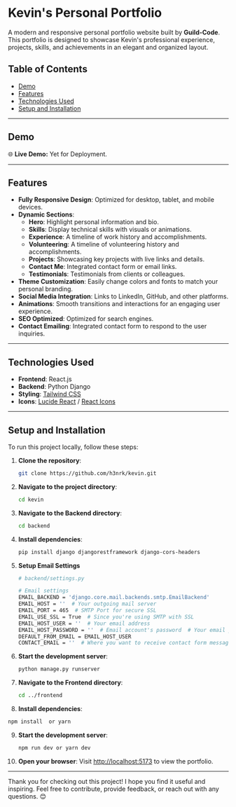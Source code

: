 # Kevin's Personal Portfolio

A modern and responsive personal portfolio website built by **Guild-Code**. This portfolio is designed to showcase Kevin's professional experience, projects, skills, and achievements in an elegant and organized layout.

## Table of Contents

- [Demo](#demo)
- [Features](#features)
- [Technologies Used](#technologies-used)
- [Setup and Installation](#setup-and-installation)

---

## Demo

🌐 **Live Demo:** Yet for Deployment.

---

## Features

- **Fully Responsive Design**: Optimized for desktop, tablet, and mobile devices.
- **Dynamic Sections**:
  - **Hero**: Highlight personal information and bio.
  - **Skills**: Display technical skills with visuals or animations.
  - **Experience**: A timeline of work history and accomplishments.
  - **Volunteering**: A timeline of volunteering history and accomplishments.
  - **Projects**: Showcasing key projects with live links and details.
  - **Contact Me**: Integrated contact form or email links.
  - **Testimonials**: Testimonials from clients or colleagues.
- **Theme Customization**: Easily change colors and fonts to match your personal branding.
- **Social Media Integration**: Links to LinkedIn, GitHub, and other platforms.
- **Animations**: Smooth transitions and interactions for an engaging user experience.
- **SEO Optimized**: Optimized for search engines.
- **Contact Emailing**: Integrated contact form to respond to the user inquiries.

---

## Technologies Used

- **Frontend**: React.js
- **Backend**: Python Django
- **Styling**: [Tailwind CSS](https://tailwindcss.com/)
- **Icons**: [Lucide React](https://lucide.dev/icons/) / [React Icons](https://react-icons.github.io/react-icons/)

---

## Setup and Installation

To run this project locally, follow these steps:

1. **Clone the repository**:
   ```bash
   git clone https://github.com/h3nrk/kevin.git
   ```
2. **Navigate to the project directory**:
   ```bash
   cd kevin
   ```
3. **Navigate to the Backend directory**:
   ```bash
   cd backend
   ```
4. **Install dependencies**:
   ```bash
   pip install django djangorestframework django-cors-headers
   ```
5. **Setup Email Settings**
   ```bash
   # backend/settings.py

   # Email settings
   EMAIL_BACKEND = 'django.core.mail.backends.smtp.EmailBackend'
   EMAIL_HOST = ''  # Your outgoing mail server
   EMAIL_PORT = 465  # SMTP Port for secure SSL
   EMAIL_USE_SSL = True  # Since you're using SMTP with SSL
   EMAIL_HOST_USER = ''  # Your email address
   EMAIL_HOST_PASSWORD = ''  # Email account's password  # Your email password or app-specific password
   DEFAULT_FROM_EMAIL = EMAIL_HOST_USER
   CONTACT_EMAIL = ''  # Where you want to receive contact form messages
   ```
6. **Start the development server**:
   ```bash
   python manage.py runserver
   ```
7. **Navigate to the Frontend directory**:
   ```bash
   cd ../frontend
   ```
8.  **Install dependencies**:
   ```bash
   npm install  or yarn 
   ```
9. **Start the development server**:
   ```bash
   npm run dev or yarn dev
   ```
10. **Open your browser**:
   Visit [http://localhost:5173](http://localhost:5173) to view the portfolio.

---

Thank you for checking out this project! I hope you find it useful and inspiring. Feel free to contribute, provide feedback, or reach out with any questions. 😊